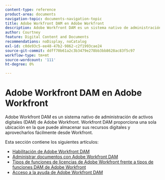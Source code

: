 ```yaml
---
content-type: reference
product-area: documents
navigation-topic: documents-navigation-topic
title: Adobe Workfront DAM en Adobe Workfront
description: Adobe Workfront DAM es un sistema nativo de administración de activos digitales (DAM) de Adobe Workfront. Workfront DAM proporciona una sola ubicación en la que puede almacenar sus recursos digitales y aprovecharlos fácilmente desde Workfront.
author: Courtney
feature: Digital Content and Documents
recommendations: noDisplay, noCatalog
exl-id: c0de93c5-ee48-47b2-9862-c2f1993cae24
source-git-commit: ddff70b61a2c3b3479e278bb3bb8628ac83f5c97
workflow-type: tm+mt
source-wordcount: '111'
ht-degree: 0%

---
```


# Adobe Workfront DAM en Adobe Workfront

Adobe Workfront DAM es un sistema nativo de administración de activos digitales (DAM) de Adobe Workfront. Workfront DAM proporciona una sola ubicación en la que puede almacenar sus recursos digitales y aprovecharlos fácilmente desde Workfront.

Esta sección contiene los siguientes artículos:

* [Habilitación de Adobe Workfront DAM](../../documents/workfront-dam-within-workfront/enable-wf-dam.md)
* [Administrar documentos con Adobe Workfront DAM](../../documents/workfront-dam-within-workfront/manage-docs-with-wf-dam.md)
* [Tipos de funciones de licencias de Adobe Workfront frente a tipos de funciones DAM de Adobe Workfront](../../documents/workfront-dam-within-workfront/difference-between-wf-dam-role-types.md)
* [Acceso a la ayuda de Adobe Workfront DAM](../../documents/workfront-dam-within-workfront/access-help-workfront-dam.md)
